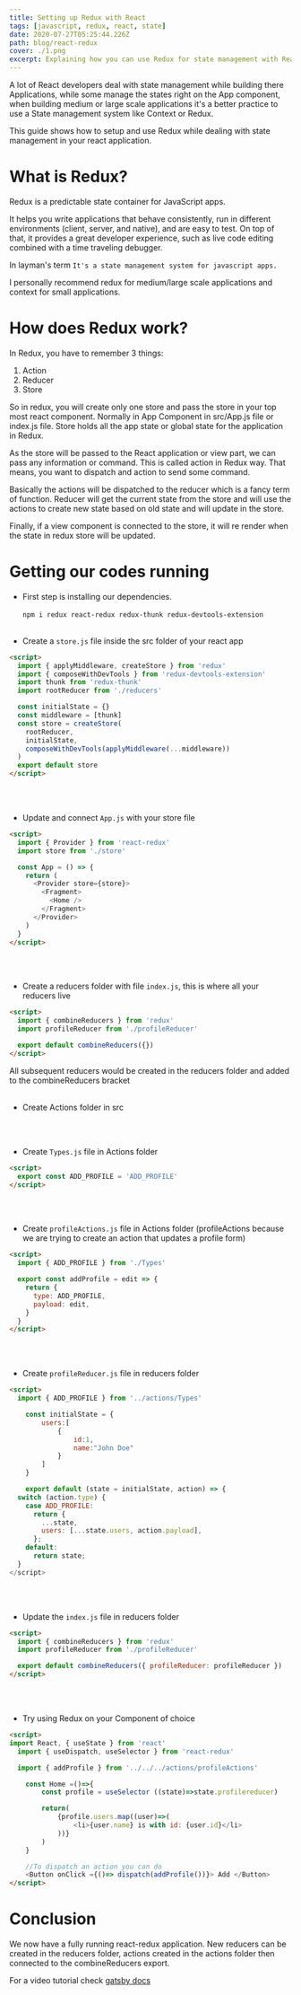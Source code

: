 ```yaml
---
title: Setting up Redux with React
tags: [javascript, redux, react, state]
date: 2020-07-27T05:25:44.226Z
path: blog/react-redux
cover: ./1.png
excerpt: Explaining how you can use Redux for state management with React.
---
```


A lot of React developers deal with state management while building there Applications, while some manage the states right on the App component, when building medium or large scale applications it's a better practice to use a State management system like Context or Redux.

This guide shows how to setup and use Redux while dealing with state management in your react application.

# What is Redux?

Redux is a predictable state container for JavaScript apps.

It helps you write applications that behave consistently, run in different environments (client, server, and native), and are easy to test. On top of that, it provides a great developer experience, such as live code editing combined with a time traveling debugger.

In layman's term `It's a state management system for javascript apps.`

I personally recommend redux for medium/large scale applications and context for small applications.

# How does Redux work?

In Redux, you have to remember 3 things:

1. Action
2. Reducer
3. Store

So in redux, you will create only one store and pass the store in your top most react component. Normally in App Component in src/App.js file or index.js file.
Store holds all the app state or global state for the application in Redux.

As the store will be passed to the React application or view part, we can pass any information or command. This is called action in Redux way. That means, you want to dispatch and action to send some command.

Basically the actions will be dispatched to the reducer which is a fancy term of function. Reducer will get the current state from the store and will use the actions to create new state based on old state and will update in the store.

Finally, if a view component is connected to the store, it will re render when the state in redux store will be updated.

# Getting our codes running

- First step is installing our dependencies.
  <br/> <br/>
  `npm i redux react-redux redux-thunk redux-devtools-extension`
  <br/> <br/>

- Create a `store.js` file inside the src folder of your react app

```html
<script>
  import { applyMiddleware, createStore } from 'redux'
  import { composeWithDevTools } from 'redux-devtools-extension'
  import thunk from 'redux-thunk'
  import rootReducer from './reducers'

  const initialState = {}
  const middleware = [thunk]
  const store = createStore(
    rootReducer,
    initialState,
    composeWithDevTools(applyMiddleware(...middleware))
  )
  export default store
</script>
```

<br/><br/>

- Update and connect `App.js` with your store file

```html
<script>
  import { Provider } from 'react-redux'
  import store from './store'

  const App = () => {
    return (
      <Provider store={store}>
        <Fragment>
          <Home />
        </Fragment>
      </Provider>
    )
  }
</script>
```

<br/><br/>

- Create a reducers folder with file `index.js`, this is where all your reducers live

```html
<script>
  import { combineReducers } from 'redux'
  import profileReducer from './profileReducer'

  export default combineReducers({})
</script>
```

All subsequent reducers would be created in the reducers folder and added to the combineReducers bracket
<br/><br/>
- Create Actions folder in src

<br/><br/>

- Create `Types.js` file in Actions folder

```html
<script>
  export const ADD_PROFILE = 'ADD_PROFILE'
</script>
```

<br/><br/>

- Create `profileActions.js` file in Actions folder (profileActions because we are trying to create an action that updates a profile form)

```html
<script>
  import { ADD_PROFILE } from './Types'

  export const addProfile = edit => {
    return {
      type: ADD_PROFILE,
      payload: edit,
    }
  }
</script>
```

<br/><br/>
- Create `profileReducer.js` file in reducers folder

```html
<script>
  import { ADD_PROFILE } from '../actions/Types'

    const initialState = {
        users:[
            {
                id:1,
                name:"John Doe"
            }
        ]
    }

    export default (state = initialState, action) => {
  switch (action.type) {
    case ADD_PROFILE:
      return {
        ...state,
        users: [...state.users, action.payload],
      };
    default:
      return state;
  }
</script>
```

<br/><br/>

- Update the `index.js` file in reducers folder

```html
<script>
  import { combineReducers } from 'redux'
  import profileReducer from './profileReducer'

  export default combineReducers({ profileReducer: profileReducer })
</script>
```
<br/><br/>

- Try using Redux on your Component of choice

```html
<script>
import React, { useState } from 'react'
  import { useDispatch, useSelector } from 'react-redux'

  import { addProfile } from '../../../actions/profileActions'

    const Home =()=>{
        const profile = useSelector ((state)=>state.profilereducer)

        return(
            {profile.users.map((user)=>(
                <li>{user.name} is with id: {user.id}</li>
            ))}
        )
    }

    //To dispatch an action you can do 
    <Button onClick ={()=> dispatch(addProfile())}> Add </Button>
</script>
```

# Conclusion 

We now have a fully running react-redux application. New reducers can be created in the reducers folder, actions created in the actions folder then connected to the combineReducers export. 

For a video tutorial check [gatsby docs](https://www.gatsbyjs.org/docs/)
